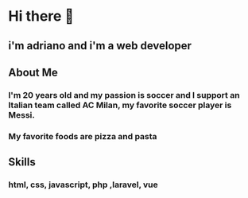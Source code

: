# Hi there 👋

## i'm adriano and i'm a web developer

## About Me
### I'm 20 years old and my passion is soccer and I support an Italian team called AC Milan, my favorite soccer player is Messi.
### My favorite foods are pizza and pasta

## Skills
### html, css, javascript, php ,laravel, vue

<!--
**adrianobarboza31/adrianobarboza31** is a ✨ _special_ ✨ repository because its `README.md` (this file) appears on your GitHub profile.

Here are some ideas to get you started:

- 🔭 I’m currently working on ...
- 🌱 I’m currently learning ...
- 👯 I’m looking to collaborate on ...
- 🤔 I’m looking for help with ...
- 💬 Ask me about ...
- 📫 How to reach me: ...
- 😄 Pronouns: ...
- ⚡ Fun fact: ...
-->
